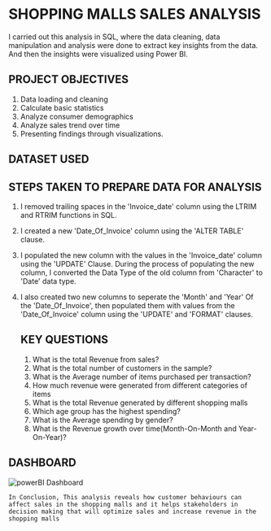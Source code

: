 # SHOPPING MALLS SALES ANALYSIS

I carried out this analysis in SQL, where the data cleaning, data manipulation and analysis were done to extract key insights from the data. 
And then the insights were visualized using Power BI.

## PROJECT OBJECTIVES
1. Data loading and cleaning
2. Calculate basic statistics
3. Analyze consumer demographics
4. Analyze sales trend over time
5. Presenting findings through visualizations.

## DATASET USED
## STEPS TAKEN TO PREPARE DATA FOR ANALYSIS
1. I removed trailing spaces in the 'Invoice_date' column using the LTRIM and RTRIM functions in SQL.
2. I created a new 'Date_Of_Invoice' column using the 'ALTER TABLE' clause.
3. I populated the new column with the values in the 'Invoice_date' column using the 'UPDATE' Clause. During the process of populating the new column, I converted the Data Type of the old column from 'Character' to 'Date' data type.
4. I also created two new columns to seperate the 'Month' and 'Year' Of the 'Date_Of_Invoice', then populated them with values from the 'Date_Of_Invoice' column using the 'UPDATE' and 'FORMAT' clauses.


   ## KEY QUESTIONS
   1. What is the total Revenue from sales?
   2. What is the total number of customers in the sample?
   3. What is the Average number of items purchased per transaction?
   4. How much revenue were generated from different categories of items
   5. What is the total Revenue generated by different shopping malls
   6. Which age group has the highest spending?
   7. What is the Average spending by gender?
   8. What is the Revenue growth over time(Month-On-Month and Year-On-Year)?

  ## DASHBOARD

  ![powerBI Dashboard](https://github.com/user-attachments/assets/5e6c60e2-bb06-4cf5-a7f2-cbdd77966ea7)

   
    In Conclusion, This analysis reveals how customer behaviours can affect sales in the shopping malls and it helps stakeholders in decision making that will optimize sales and increase revenue in the shopping malls
